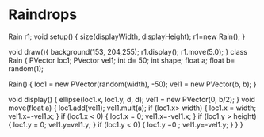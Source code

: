 Raindrops
=========
Rain r1;
void setup() {
  size(displayWidth, displayHeight);
  r1=new Rain();
} 

void draw(){
  background(153, 204,255);
  r1.display();
  r1.move(5.0);
}
class Rain {
  PVector loc1;
  PVector vel1;
  int d= 50;
  int shape;
  float a;
  float b= random(1);

  Rain() {
    loc1 = new PVector(random(width), -50);
    vel1 = new PVector(b, b);
  }

  void display() {
    ellipse(loc1.x, loc1.y, d, d);
    vel1 = new PVector(0, b/2);
  }
void move(float a) {
  loc1.add(vel1);
  vel1.mult(a);
  if (loc1.x> width) {
    loc1.x = width;
    vel1.x=-vel1.x;
  }
  if (loc1.x < 0) {
    loc1.x = 0;
    vel1.x=-vel1.x;
  }
  if (loc1.y > height) {
    loc1.y = 0;
    vel1.y=vel1.y;
  }
  if (loc1.y < 0) {
    loc1.y =0 ;
    vel1.y=-vel1.y;
  }
}
}
  
